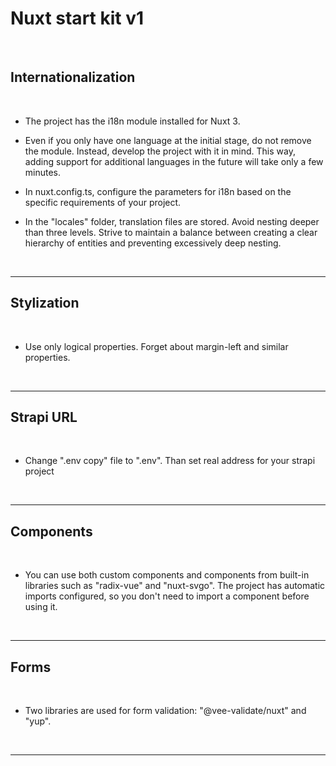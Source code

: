 # Nuxt start kit v1

<br/>

## Internationalization

<br/>

- The project has the i18n module installed for Nuxt 3.

- Even if you only have one language at the initial stage, do not remove the module. Instead, develop the project with it in mind. This way, adding support for additional languages in the future will take only a few minutes.

- In nuxt.config.ts, configure the parameters for i18n based on the specific requirements of your project.

- In the "locales" folder, translation files are stored. Avoid nesting deeper than three levels. Strive to maintain a balance between creating a clear hierarchy of entities and preventing excessively deep nesting.

<br/>
<hr/>

## Stylization

<br/>

- Use only logical properties. Forget about margin-left and similar properties.
<br/>
<hr/>

## Strapi URL

<br/>

- Change ".env copy" file to ".env". Than set real address for your strapi project
<br/>
<hr/>

## Components

<br/>

- You can use both custom components and components from built-in libraries such as "radix-vue" and "nuxt-svgo". The project has automatic imports configured, so you don't need to import a component before using it.
<br/>
<hr/>

## Forms

<br/>

- Two libraries are used for form validation: "@vee-validate/nuxt" and "yup".
<br/>
<hr/>
